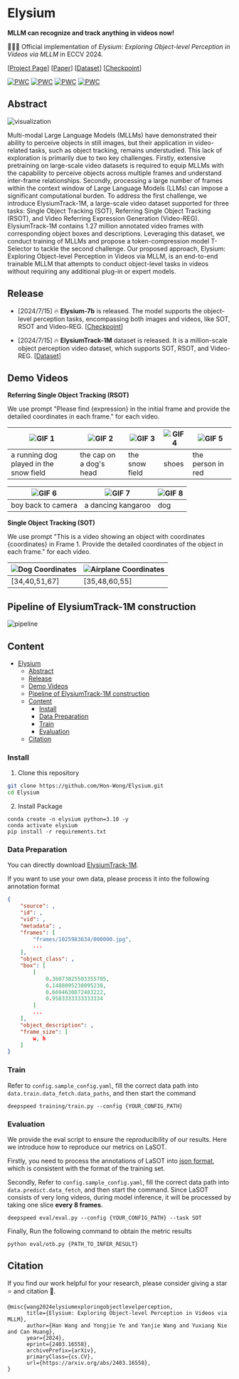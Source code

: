 # Elysium


**MLLM can recognize and track anything in videos now!**

🚀🚀🚀 Official implementation of *Elysium: Exploring Object-level Perception in Videos via MLLM* in ECCV 2024.

[[Project Page](https://hon-wong.github.io/Elysium/)] [[Paper](https://arxiv.org/abs/2403.16558)] [[Dataset](https://huggingface.co/datasets/sty-yyj/ElysiumTrack-1M)] [[Checkpoint](https://huggingface.co/sty-yyj/elysium_7b)]

[![PWC](https://img.shields.io/endpoint.svg?url=https://paperswithcode.com/badge/elysium-exploring-object-level-perception-in/zeroshot-video-question-answer-on-msrvtt-qa)](https://paperswithcode.com/sota/zeroshot-video-question-answer-on-msrvtt-qa?p=elysium-exploring-object-level-perception-in)
[![PWC](https://img.shields.io/endpoint.svg?url=https://paperswithcode.com/badge/elysium-exploring-object-level-perception-in/zeroshot-video-question-answer-on-msvd-qa)](https://paperswithcode.com/sota/zeroshot-video-question-answer-on-msvd-qa?p=elysium-exploring-object-level-perception-in)
[![PWC](https://img.shields.io/endpoint.svg?url=https://paperswithcode.com/badge/elysium-exploring-object-level-perception-in/zeroshot-video-question-answer-on-tgif-qa)](https://paperswithcode.com/sota/zeroshot-video-question-answer-on-tgif-qa?p=elysium-exploring-object-level-perception-in)
[![PWC](https://img.shields.io/endpoint.svg?url=https://paperswithcode.com/badge/elysium-exploring-object-level-perception-in/zero-shot-single-object-tracking-on-lasot)](https://paperswithcode.com/sota/zero-shot-single-object-tracking-on-lasot?p=elysium-exploring-object-level-perception-in)

## Abstract

![visualization](./assets/visualization.png)

Multi-modal Large Language Models (MLLMs) have demonstrated their ability to perceive objects in still images, but their application in video-related tasks, such as object tracking, remains understudied. This lack of exploration is primarily due to two key challenges. Firstly, extensive pretraining on large-scale video datasets is required to equip MLLMs with the capability to perceive objects across multiple frames and understand inter-frame relationships. Secondly, processing a large number of frames within the context window of Large Language Models (LLMs) can impose a significant computational burden.
To address the first challenge, we introduce ElysiumTrack-1M, a large-scale video dataset supported for three tasks: Single Object Tracking (SOT), Referring Single Object Tracking (RSOT), and Video Referring Expression Generation (Video-REG). ElysiumTrack-1M contains 1.27 million annotated video frames with corresponding object boxes and descriptions. Leveraging this dataset, we conduct training of MLLMs and propose a token-compression model T-Selector to tackle the second challenge. Our proposed approach, Elysium: Exploring Object-level Perception in Videos via MLLM, is an end-to-end trainable MLLM that attempts to conduct object-level tasks in videos without requiring any additional plug-in or expert models. 

## Release


- [2024/7/15] 🔥 **Elysium-7b** is released. The model supports the object-level perception tasks, encompassing both images and videos, like SOT, RSOT and Video-REG. [[Checkpoint](https://huggingface.co/sty-yyj/elysium_7b)]
  
- [2024/7/15] 🔥 **ElysiumTrack-1M** dataset is released. It is a million-scale object perception video dataset, which supports SOT, RSOT, and Video-REG. [[Dataset](https://huggingface.co/datasets/sty-yyj/ElysiumTrack-1M)]


## Demo Videos

**Referring Single Object Tracking (RSOT)**

We use prompt "Please find {expression} in the initial frame and provide the detailed coordinates in each frame." for each video.

| ![GIF 1](demo/a_running_dog_played_in_the_snow_field.gif) | ![GIF 2](demo/the_cap_on_a_dogs_head.gif) | ![GIF 3](demo/the_snow_field.gif) | ![GIF 4](demo/shoes.gif) | ![GIF 5](demo/the_person_in_red.gif) |
|---|---|---|---|---|
| a running dog played in the snow field | the cap on a dog's head | the snow field | shoes | the person in red |

| ![GIF 6](demo/boy_back_to_camera.gif) | ![GIF 7](demo/a_dancing_kangaroo.gif) | ![GIF 8](demo/dog.gif) |
|---|---|---|
| boy back to camera | a dancing kangaroo | dog |

**Single Object Tracking (SOT)**

We use prompt "This is a video showing an object with coordinates {coordinates} in Frame 1. Provide the detailed coordinates of the object in each frame." for each video.

| ![Dog Coordinates](demo/coords_dog.gif) | ![Airplane Coordinates](demo/coords_airplane.gif) |
|---|---|
| [34,40,51,67] | [35,48,60,55] |

## Pipeline of ElysiumTrack-1M construction

![pipeline](./assets/pipeline.png)

## Content
- [Elysium](#elysium)
  - [Abstract](#abstract)
  - [Release](#release)
  - [Demo Videos](#demo-videos)
  - [Pipeline of ElysiumTrack-1M construction](#pipeline-of-elysiumtrack-1m-construction)
  - [Content](#content)
    - [Install](#install)
    - [Data Preparation](#data-preparation)
    - [Train](#train)
    - [Evaluation](#evaluation)
  - [Citation](#citation)

### Install

1. Clone this repository
  
  ```bash
  git clone https://github.com/Hon-Wong/Elysium.git
  cd Elysium
  ```
  
2. Install Package
  
  ```Shell
  conda create -n elysium python=3.10 -y
  conda activate elysium
  pip install -r requirements.txt
  ```
  

### Data Preparation

You can directly download [ElysiumTrack-1M](https://huggingface.co/datasets/sty-yyj/ElysiumTrack-1M).

If you want to use your own data, please process it into the following annotation format

```json
{
    "source": ,
    "id": ,
    "vid": ,
    "metadata": ,
    "frames": [
        "frames/1025983634/000000.jpg",
        ...
    ],
    "object_class": ,
    "box": [
        [
            0.36073825503355705,
            0.1488095238095238,
            0.6694630872483222,
            0.9583333333333334
        ]
        ...
    ],
    "object_description": ,
    "frame_size": [
        w, h
    ]
}
```

### Train

Refer to `config.sample_config.yaml`, fill the correct data path into `data.train.data_fetch.data_paths`, and then start the command

```
deepspeed training/train.py --config {YOUR_CONFIG_PATH}
```

### Evaluation

We provide the eval script to ensure the reproducibility of our results. Here we introduce how to reproduce our metrics on LaSOT.

Firstly, you need to process the annotations of LaSOT into [json format](#data-preparation), which is consistent with the format of the training set.

Secondly, Refer to `config.sample_config.yaml`, fill the correct data path into `data.predict.data_fetch`, and then start the command. Since LaSOT consists of very long videos, during model inference, it will be processed by taking one slice **every 8 frames**.

```
deepspeed eval/eval.py --config {YOUR_CONFIG_PATH} --task SOT
```

Finally, Run the following command to obtain the metric results

```
python eval/otb.py {PATH_TO_INFER_RESULT}
```

## Citation

If you find our work helpful for your research, please consider giving a star ⭐ and citation 📝.

```
@misc{wang2024elysiumexploringobjectlevelperception,
      title={Elysium: Exploring Object-level Perception in Videos via MLLM}, 
      author={Han Wang and Yongjie Ye and Yanjie Wang and Yuxiang Nie and Can Huang},
      year={2024},
      eprint={2403.16558},
      archivePrefix={arXiv},
      primaryClass={cs.CV},
      url={https://arxiv.org/abs/2403.16558}, 
}
```
